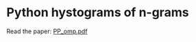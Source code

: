 # Python hystograms of n-grams
Read the paper: [PP_omp.pdf](https://github.com/simogiovannini/PP_bigram_python_multiprocessing/files/13751488/PP_omp.pdf)
